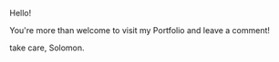 Hello!

You're more than welcome to visit my Portfolio and leave a comment! 




take care, 
Solomon. 